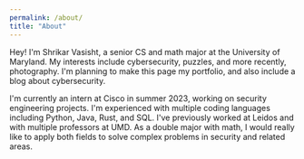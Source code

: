 ```yaml
---
permalink: /about/
title: "About"
---
```


Hey! I'm Shrikar Vasisht, a senior CS and math major at the University of Maryland. My interests include cybersecurity, puzzles, and more recently, photography. I'm planning to make this page my portfolio, and also include a blog about cybersecurity.

I'm currently an intern at Cisco in summer 2023, working on security engineering projects. I'm experienced with multiple coding languages including Python, Java, Rust, and SQL. I've previously worked at Leidos and with multiple professors at UMD. As a double major with math, I would really like to apply both fields to solve complex problems in security and related areas.
